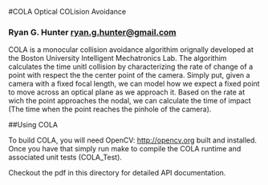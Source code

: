 #COLA Optical COLision Avoidance
### Ryan G. Hunter <ryan.g.hunter@gmail.com>

COLA is a monocular collision avoidance algorithim orignally developed at the Boston University Intelligent Mechatronics Lab. The algorithim calculates the time unitl collision by characterizing the rate of
change of a point with respect the the center point of the camera. Simply put, given a camera with a fixed focal length, we can model how we expect a fixed point to move across an optical plane as we approach
it. Based on the rate at wich the point approaches the nodal, we can calculate the time of impact (The time when the point reaches the pinhole of the camera).

##Using COLA

To build COLA, you will need OpenCV: http://opencv.org built and installed. Once you have that simply run make to compile the COLA runtime and associated unit tests (COLA_Test).

Checkout the pdf in this directory for detailed API documentation.
